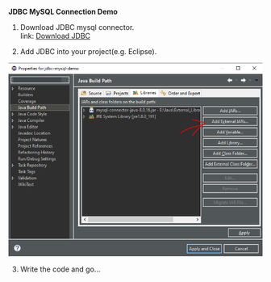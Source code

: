 **JDBC MySQL Connection Demo**

1. Download JDBC mysql connector.<br>
link: <a href="https://dev.mysql.com/downloads/connector/j/">Download JDBC</a>

2. Add JDBC into your project(e.g. Eclipse).<br>
<img src="docs/image/jdbc.PNG">

3. Write the code and go...
